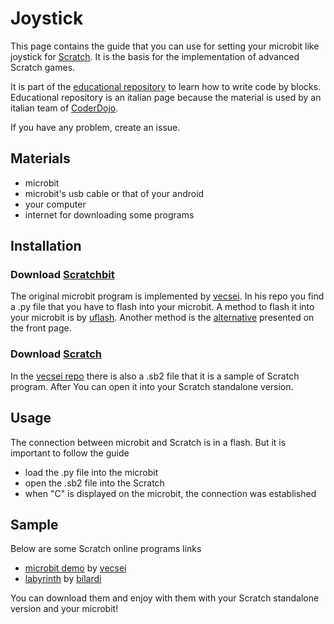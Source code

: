# Joystick

This page contains the guide that you can use for setting your microbit like joystick for [Scratch](https://scratch.mit.edu/).
It is the basis for the implementation of advanced Scratch games.

It is part of the [educational repository](http://www.coderdojofosso.it/download/) to learn how to write code by blocks.
Educational repository is an italian page because the material is used by an italian team of [CoderDojo](https://coderdojo.com/).

If you have any problem, create an issue.

## Materials

- microbit
- microbit's usb cable or that of your android
- your computer
- internet for downloading some programs

## Installation

### Download [Scratchbit](https://github.com/vecsei/Scratchbit)
The original microbit program is implemented by [vecsei](https://github.com/vecsei).
In his repo you find a .py file that you have to flash into your microbit.
A method to flash it into your microbit is by [uflash](https://github.com/ntoll/uflash).
Another method is the [alternative](https://github.com/bbcmicrobit/micropython) presented on the front page.

### Download [Scratch](https://scratch.mit.edu/download)
In the [vecsei repo](https://github.com/vecsei/Scratchbit) there is also a .sb2 file that it is a sample of Scratch program.
After You can open it into your Scratch standalone version.

## Usage

The connection between microbit and Scratch is in a flash. But it is important to follow the guide
- load the .py file into the microbit
- open the .sb2 file into the Scratch
- when "C" is displayed on the microbit, the connection was established

## Sample

Below are some Scratch online programs links
- [microbit demo](https://scratch.mit.edu/projects/157159412/) by [vecsei](https://github.com/vecsei)
- [labyrinth]() by [bilardi](https://github.com/bilardi)

You can download them and enjoy with them with your Scratch standalone version and your microbit!
